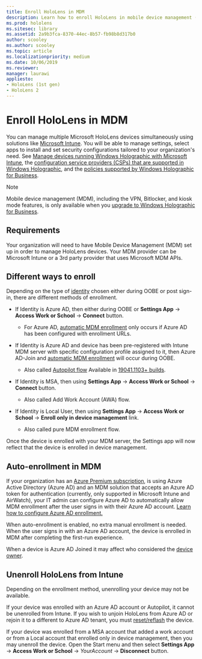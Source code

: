 ```yaml
---
title: Enroll HoloLens in MDM
description: Learn how to enroll HoloLens in mobile device management (MDM) for easier management of multiple devices.
ms.prod: hololens
ms.sitesec: library
ms.assetid: 2a9b3fca-8370-44ec-8b57-fb98b8d317b0
author: scooley
ms.author: scooley
ms.topic: article
ms.localizationpriority: medium
ms.date: 10/06/2019
ms.reviewer: 
manager: laurawi
appliesto:
- HoloLens (1st gen)
- HoloLens 2
---
```


# Enroll HoloLens in MDM

You can manage multiple Microsoft HoloLens devices simultaneously using solutions like [Microsoft Intune](https://docs.microsoft.com/intune/windows-holographic-for-business). You will be able to manage settings, select apps to install and set security configurations tailored to your organization's need. See [Manage devices running Windows Holographic with Microsoft Intune](https://docs.microsoft.com/intune/windows-holographic-for-business), the [configuration service providers (CSPs) that are supported in Windows Holographic](https://msdn.microsoft.com/windows/hardware/commercialize/customize/mdm/configuration-service-provider-reference#hololens), and the [policies supported by Windows Holographic for Business](https://msdn.microsoft.com/windows/hardware/commercialize/customize/mdm/policy-configuration-service-provider#hololenspolicies).

> [!NOTE]
> Mobile device management (MDM), including the VPN, Bitlocker, and kiosk mode features, is only available when you [upgrade to Windows Holographic for Business](hololens1-upgrade-enterprise.md).

## Requirements

 Your organization will need to have Mobile Device Management (MDM) set up in order to manage HoloLens devices. Your MDM provider can be Microsoft Intune or a 3rd party provider that uses Microsoft MDM APIs.
 
## Different ways to enroll

Depending on the type of [identity](hololens-identity.md) chosen either during OOBE or post sign-in, there are different methods of enrollment.

- If Identity is Azure AD, then either during OOBE or **Settings App** -> **Access Work or School** -> **Connect** button.
    - For Azure AD, [automatic MDM enrollment](hololens-enroll-mdm.md#auto-enrollment-in-mdm) only occurs if Azure AD has been configured with enrollment URLs.
     
- If Identity is Azure AD and device has been pre-registered with Intune MDM server with specific configuration profile assigned to it, then Azure AD-Join and [automatic MDM enrollment](hololens-enroll-mdm.md#auto-enrollment-in-mdm) will occur during OOBE.
    - Also called [Autopilot flow](hololens2-autopilot.md) Available in [19041.1103+ builds](hololens-release-notes.md#windows-holographic-version-2004).
    

- If Identity is MSA, then using **Settings App** -> **Access Work or School** -> **Connect** button.
    - Also called Add Work Account (AWA) flow.
- If Identity is Local User, then using **Settings App** -> **Access Work or School** -> **Enroll only in device management** link.
    - Also called pure MDM enrollment flow.

Once the device is enrolled with your MDM server, the Settings app will now reflect that the device is enrolled in device management.

## Auto-enrollment in MDM

If your organization has an [Azure Premium subscription](https://azure.microsoft.com/overview/), is using Azure Active Directory (Azure AD) and an MDM solution that accepts an Azure AD token for authentication (currently, only supported in Microsoft Intune and AirWatch), your IT admin can configure Azure AD to automatically allow MDM enrollment after the user signs in with their Azure AD account. [Learn how to configure Azure AD enrollment.](https://docs.microsoft.com/mem/intune/enrollment/windows-enroll#enable-windows-10-automatic-enrollment)

When auto-enrollment is enabled, no extra manual enrollment is needed. When the user signs in with an Azure AD account, the device is enrolled in MDM after completing the first-run experience.

When a device is Azure AD Joined it may affect who considered the [device owner](security-adminless-os.md#device-owner).

## Unenroll HoloLens from Intune

Depending on the enrollment method, unenrolling your device may not be available.

If your device was enrolled with an Azure AD account or Autopilot, it cannot be unenrolled from Intune. If you wish to unjoin HoloLens from Azure AD or rejoin it to a different to Azure AD tenant, you must [reset/reflash](https://docs.microsoft.com/hololens/hololens-recovery#reset-the-device) the device.

If your device was enrolled from a MSA account that added a work account or from a Local account that enrolled only in device management, then you may unenroll the device. Open the Start menu and then select **Settings App** -> **Access Work or School** -> *YourAccount* -> **Disconnect** button.